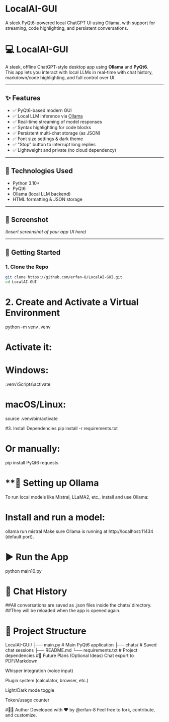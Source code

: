 # LocalAI-GUI
A sleek PyQt6-powered local ChatGPT UI using Ollama, with support for streaming, code highlighting, and persistent conversations.
# 💻 LocalAI-GUI

A sleek, offline ChatGPT-style desktop app using **Ollama** and **PyQt6**.  
This app lets you interact with local LLMs in real-time with chat history, markdown/code highlighting, and full control over UI.

---

## ✨ Features

- ✅ PyQt6-based modern GUI
- ✅ Local LLM inference via [Ollama](https://ollama.com)
- ✅ Real-time streaming of model responses
- ✅ Syntax highlighting for code blocks
- ✅ Persistent multi-chat storage (as JSON)
- ✅ Font size settings & dark theme
- ✅ "Stop" button to interrupt long replies
- ✅ Lightweight and private (no cloud dependency)

---

## 🧰 Technologies Used

- Python 3.10+
- PyQt6
- Ollama (local LLM backend)
- HTML formatting & JSON storage

---

## 📸 Screenshot

*(Insert screenshot of your app UI here)*

---

## 🚀 Getting Started

### 1. Clone the Repo

```bash
git clone https://github.com/erfan-8/LocalAI-GUI.git
cd LocalAI-GUI
```

# 2. Create and Activate a Virtual Environment
python -m venv .venv
# Activate it:
# Windows:
.venv\Scripts\activate
# macOS/Linux:
source .venv/bin/activate

#3. Install Dependencies
pip install -r requirements.txt

# Or manually:
pip install PyQt6 requests

# **🧠 Setting up Ollama
To run local models like Mistral, LLaMA2, etc., install and use Ollama:

# Install and run a model:
ollama run mistral
Make sure Ollama is running at http://localhost:11434 (default port).

# ▶️ Run the App
python main10.py

# 💾 Chat History
##All conversations are saved as .json files inside the chats/ directory.
##They will be reloaded when the app is opened again.

# 📁 Project Structure
LocalAI-GUI/
├── main.py              # Main PyQt6 application
├── chats/               # Saved chat sessions
├── README.md
└── requirements.txt     # Project dependencies
#🔮 Future Plans (Optional Ideas)
Chat export to PDF/Markdown

Whisper integration (voice input)

Plugin system (calculator, browser, etc.)

Light/Dark mode toggle

Token/usage counter

#🧑‍💻 Author
Developed with ❤️ by @erfan-8
Feel free to fork, contribute, and customize.
